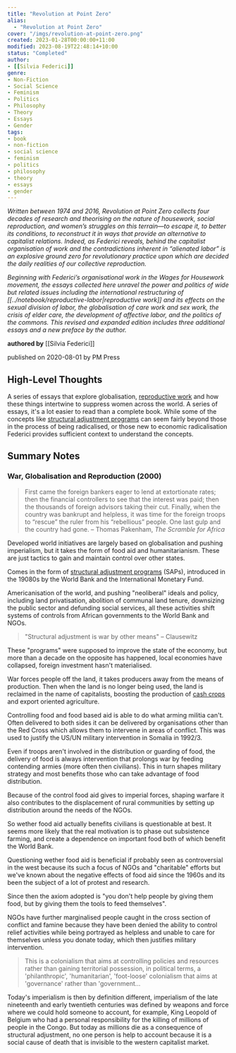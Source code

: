 ```yaml
---
title: "Revolution at Point Zero"
alias:
  - "Revolution at Point Zero"
cover: "/imgs/revolution-at-point-zero.png"
created: 2023-01-28T00:00:00+11:00
modified: 2023-08-19T22:48:14+10:00
status: "Completed"
author:
- [[Silvia Federici]]
genre:
- Non-Fiction
- Social Science
- Feminism
- Politics
- Philosophy
- Theory
- Essays
- Gender
tags:
- book
- non-fiction
- social science
- feminism
- politics
- philosophy
- theory
- essays
- gender
---
```


*Written between 1974 and 2016, Revolution at Point Zero collects four decades of research and theorising on the nature of housework, social reproduction, and women’s struggles on this terrain—to escape it, to better its conditions, to reconstruct it in ways that provide an alternative to capitalist relations. Indeed, as Federici reveals, behind the capitalist organisation of work and the contradictions inherent in “alienated labor” is an explosive ground zero for revolutionary practice upon which are decided the daily realities of our collective reproduction.* 

*Beginning with Federici’s organisational work in the Wages for Housework movement, the essays collected here unravel the power and politics of wide but related issues including the international restructuring of [[../notebook/reproductive-labor|reproductive work]] and its effects on the sexual division of labor, the globalisation of care work and sex work, the crisis of elder care, the development of affective labor, and the politics of the commons. This revised and expanded edition includes three additional essays and a new preface by the author.*

**authored by** [[Silvia Federici]]

published on 2020-08-01 by PM Press

## High-Level Thoughts

A series of essays that explore globalisation, [reproductive work](../notebook/reproductive-labor.md) and how these things intertwine to suppress women across the world. A series of essays, it's a lot easier to read than a complete book. While some of the concepts like [structural adjustment programs](../notebook/structural-adjustment-programs.md) can seem fairly beyond those in the process of being radicalised, or those new to economic radicalisation Federici provides sufficient context to understand the concepts.

## Summary Notes

### War, Globalisation and Reproduction (2000)

> First came the foreign bankers eager to lend at extortionate rates; then the financial controllers to see that the interest was paid; then the thousands of foreign advisors taking their cut. Finally, when the country was bankrupt and helpless, it was time for the foreign troops to “rescue” the ruler from his “rebellious” people. One last gulp and the country had gone.
> – Thomas Pakenham, _The Scramble for Africa_

Developed world initiatives are largely based on globalisation and pushing imperialism, but it takes the form of food aid and humanitarianism. These are just tactics to gain and maintain control over other states.

Comes in the form of [structural adjustment programs](../notebook/structural-adjustment-programs.md) (SAPs), introduced in the 19080s by the World Bank and the International Monetary Fund.

Americanisation of the world, and pushing "neoliberal" ideals and policy, including land privatisation, abolition of communal land tenure, downsizing the public sector and defunding social services, all these activities shift systems of controls from African governments to the World Bank and NGOs.

> "Structural adjustment is war by other means"
> – Clausewitz

 These "programs" were supposed to improve the state of the economy, but more than a decade on the opposite has happened, local economies have collapsed, foreign investment hasn't materialised. 
 
War forces people off the land, it takes producers away from the means of production. Then when the land is no longer being used, the land is reclaimed in the name of capitalists, boosting the production of [cash crops](../notebook/cash-crops.md) and export oriented agriculture.

Controlling food and food based aid is able to do what arming militia can't. Often delivered to both sides it can be delivered by organisations other than the Red Cross which allows them to intervene in areas of conflict. This was used to justify the US/UN military intervention in Somalia in 1992/3.

Even if troops aren't involved in the distribution or guarding of food, the delivery of food is always intervention that prolongs war by feeding contending armies (more often then civilians). This in turn shapes military strategy and most benefits those who can take advantage of food distribution.

Because of the control food aid gives to imperial forces, shaping warfare it also contributes to the displacement of rural communities by setting up distribution around the needs of the NGOs.

So wether food aid actually benefits civilians is questionable at best. It seems more likely that the real motivation is to phase out subsistence farming, and create a dependence on important food both of which benefit the World Bank.

Questioning wether food aid is beneficial if probably seen as controversial in the west because its such a focus of NGOs and "charitable" efforts but we've known about the negative effects of food aid since the 1960s and its been the subject of a lot of protest and research.

Since then the axiom adopted is "you don't help people by giving them food, but by giving them the tools to feed themselves".

NGOs have further marginalised people caught in the cross section of conflict and famine because they have been denied the ability to control relief activities while being portrayed as helpless and unable to care for themselves unless you donate today, which then justifies military intervention.

> This is a colonialism that aims at controlling policies and resources rather than gaining territorial possession, in political terms, a 'philanthropic', 'humanitarian', 'foot-loose' colonialism that aims at 'governance' rather than 'government…

Today's imperialism is then by definition different, imperialism of the late nineteenth and early twentieth centuries was defined by weapons and force where we could hold someone to account, for example, King Leopold of Belgium who had a personal responsibility for the killing of millions of people in the Congo. But today as millions die as a consequence of structural adjustment, no one person is help to account because it is a social cause of death that is invisible to the western capitalist market.